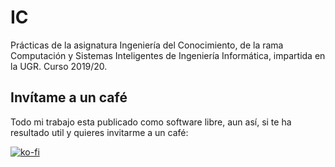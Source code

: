 # IC

Prácticas de la asignatura Ingeniería del Conocimiento, de la rama Computación y Sistemas Inteligentes de Ingeniería Informática, impartida en la UGR. Curso 2019/20.

## Invítame a un café

Todo mi trabajo esta publicado como software libre, aun así, si te ha resultado util y quieres invitarme a un café:

[![ko-fi](https://www.ko-fi.com/img/githubbutton_sm.svg)](https://ko-fi.com/Y8Y81WT9M)
